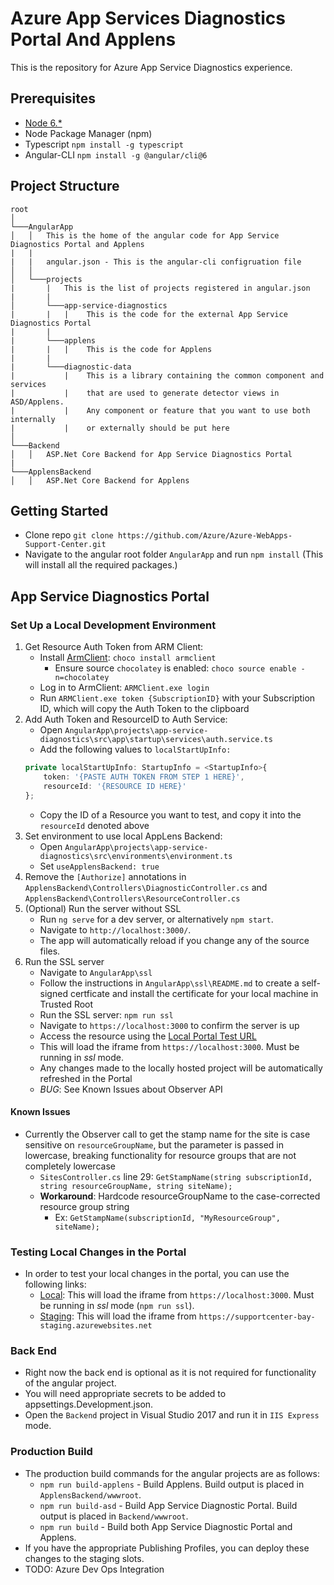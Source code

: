 # Azure App Services Diagnostics Portal And Applens

This is the repository for Azure App Service Diagnostics experience.

## Prerequisites
- [Node 6.*](https://nodejs.org/en/download/)
- Node Package Manager (npm)
- Typescript
  `npm install -g typescript`
- Angular-CLI
  `npm install -g @angular/cli@6`

## Project Structure

```
root
│
└───AngularApp
│   │   This is the home of the angular code for App Service Diagnostics Portal and Applens
|   |
|   |   angular.json - This is the angular-cli configruation file
│   │
│   └───projects
|       |   This is the list of projects registered in angular.json
|       |
│       └───app-service-diagnostics
|       |   |    This is the code for the external App Service Diagnostics Portal
|       |
|       └───applens
|       |   |    This is the code for Applens
|       |
|       └───diagnostic-data
|           |    This is a library containing the common component and services
|           |    that are used to generate detector views in ASD/Applens.
|           |    Any component or feature that you want to use both internally
|           |    or externally should be put here
│
└───Backend
│   │   ASP.Net Core Backend for App Service Diagnostics Portal
|
└───ApplensBackend
│   │   ASP.Net Core Backend for Applens
```

## Getting Started
- Clone repo `git clone https://github.com/Azure/Azure-WebApps-Support-Center.git`
- Navigate to the angular root folder `AngularApp` and run `npm install` (This will install all the required packages.)

## App Service Diagnostics Portal

### Set Up a Local Development Environment

1. Get Resource Auth Token from ARM Client:
   - Install <a href="https://github.com/projectkudu/ARMClient">ArmClient</a>: `choco install armclient`
     - Ensure source `chocolatey` is enabled: `choco source enable -n=chocolatey`
   - Log in to ArmClient: `ARMClient.exe login`
   - Run `ARMClient.exe token {SubscriptionID}` with your Subscription ID, which will copy the Auth Token to the clipboard
2. Add Auth Token and ResourceID to Auth Service:
   - Open `AngularApp\projects\app-service-diagnostics\src\app\startup\services\auth.service.ts`
   - Add the following values to `localStartUpInfo:`
    ```Typescript
    private localStartUpInfo: StartupInfo = <StartupInfo>{
        token: '{PASTE AUTH TOKEN FROM STEP 1 HERE}',
        resourceId: '{RESOURCE ID HERE}'
    };
    ```
   - Copy the ID of a Resource you want to test, and copy it into the `resourceId` denoted above
3. Set environment to use local AppLens Backend:
   - Open `AngularApp\projects\app-service-diagnostics\src\environments\environment.ts`
   - Set `useApplensBackend: true`
4. Remove the `[Authorize]` annotations in `ApplensBackend\Controllers\DiagnosticController.cs` and `ApplensBackend\Controllers\ResourceController.cs`
5. (Optional) Run the server without SSL
   - Run `ng serve` for a dev server, or alternatively `npm start`.
   - Navigate to `http://localhost:3000/`.
   - The app will automatically reload if you change any of the source files.
6. Run the SSL server
   - Navigate to `AngularApp\ssl`
   - Follow the instructions in `AngularApp\ssl\README.md` to create a self-signed certficate and install the certificate for your local machine in Trusted Root
   - Run the SSL server: `npm run ssl`
   - Navigate to `https://localhost:3000` to confirm the server is up
   - Access the resource using the [Local Portal Test URL](https://ms.portal.azure.com/?websitesextension_ext=asd.env%3Dlocal)
   - This will load the iframe from `https://localhost:3000`. Must be running in *ssl* mode.
   - Any changes made to the locally hosted project will be automatically refreshed in the Portal
   - *BUG*: See Known Issues about Observer API

#### Known Issues
- Currently the Observer call to get the stamp name for the site is case sensitive on `resourceGroupName`, but the parameter is passed in lowercase, breaking functionality for resource groups that are not completely lowercase
  - `SitesController.cs` line 29: `GetStampName(string subscriptionId, string resourceGroupName, string siteName);`
  - **Workaround**: Hardcode resourceGroupName to the case-corrected resource group string
    - Ex: `GetStampName(subscriptionId, "MyResourceGroup", siteName);`


### Testing Local Changes in the Portal

- In order to test your local changes in the portal, you can use the following links:
  - [Local](https://ms.portal.azure.com/?websitesextension_ext=asd.env%3Dlocal): This will load the iframe from `https://localhost:3000`. Must be running in *ssl* mode (`npm run ssl`).
  - [Staging](https://ms.portal.azure.com/?websitesextension_ext=asd.env%3Dstaging): This will load the iframe from `https://supportcenter-bay-staging.azurewebsites.net`

### Back End

- Right now the back end is optional as it is not required for functionality of the angular project.
- You will need appropriate secrets to be added to appsettings.Development.json.
- Open the `Backend` project in Visual Studio 2017 and run it in `IIS Express` mode.

### Production Build

- The production build commands for the angular projects are as follows:
  - `npm run build-applens` - Build Applens. Build output is placed in `ApplensBackend/wwwroot`.
  - `npm run build-asd` - Build App Service Diagnostic Portal. Build output is placed in `Backend/wwwroot`.
  - `npm run build` - Build both App Service Diagnostic Portal and Applens.
- If you have the appropriate Publishing Profiles, you can deploy these changes to the staging slots.
- TODO: Azure Dev Ops Integration
